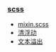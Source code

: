 ### [scss](https://github.com/staven630/code-segment/tree/master/scss)
* [mixin.scss](https://github.com/staven630/code-segment/blob/master/scss/mixin.scss.md)
* [清浮动](https://github.com/staven630/code-segment/blob/master/scss/%E6%B8%85%E6%B5%AE%E5%8A%A8.md)
* [文本溢出](https://github.com/staven630/code-segment/blob/master/scss/%E6%96%87%E6%9C%AC%E6%BA%A2%E5%87%BA.md)